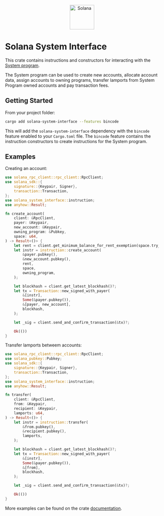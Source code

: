 <p align="center">
  <a href="https://solana.com">
    <img alt="Solana" src="https://github.com/user-attachments/assets/534af75d-6347-48dc-8943-129423b2ba63" height="80" />
  </a>
</p>

# Solana System Interface

This crate contains instructions and constructors for interacting with the [System program](https://docs.solanalabs.com/runtime/programs#system-program).

The System program can be used to create new accounts, allocate account data, assign accounts to owning programs, transfer lamports from System Program owned accounts and pay transaction fees.

## Getting Started

From your project folder:

```bash
cargo add solana-system-interface --features bincode
```

This will add the `solana-system-interface` dependency with the `bincode` feature enabled to your `Cargo.toml` file. The `bincode` feature contains the instruction constructors to create instructions for the System program.

## Examples

Creating an account:

```rust
use solana_rpc_client::rpc_client::RpcClient;
use solana_sdk::{
    signature::{Keypair, Signer},
    transaction::Transaction,
};
use solana_system_interface::instruction;
use anyhow::Result;

fn create_account(
    client: &RpcClient,
    payer: &Keypair,
    new_account: &Keypair,
    owning_program: &Pubkey,
    space: u64,
) -> Result<()> {
    let rent = client.get_minimum_balance_for_rent_exemption(space.try_into()?)?;
    let instr = instruction::create_account(
        &payer.pubkey(),
        &new_account.pubkey(),
        rent,
        space,
        owning_program,
    );

    let blockhash = client.get_latest_blockhash()?;
    let tx = Transaction::new_signed_with_payer(
        &[instr],
        Some(&payer.pubkey()),
        &[payer, new_account],
        blockhash,
    );

    let _sig = client.send_and_confirm_transaction(&tx)?;

    Ok(())
}
```

Transfer lamports betweem accounts:

```rust
use solana_rpc_client::rpc_client::RpcClient;
use solana_pubkey::Pubkey;
use solana_sdk::{
    signature::{Keypair, Signer},
    transaction::Transaction,
};
use solana_system_interface::instruction;
use anyhow::Result;

fn transfer(
    client: &RpcClient,
    from: &Keypair,
    recipient: &Keypair,
    lamports: u64,
) -> Result<()> {
    let instr = instruction::transfer(
        &from.pubkey(),
        &recipient.pubkey(),
        lamports,
    );

    let blockhash = client.get_latest_blockhash()?;
    let tx = Transaction::new_signed_with_payer(
        &[instr],
        Some(&payer.pubkey()),
        &[from],
        blockhash,
    );

    let _sig = client.send_and_confirm_transaction(&tx)?;

    Ok(())
}
```

More examples can be found on the crate [documentation](https://docs.rs/solana-system-interface/latest/solana-system-interface/).
